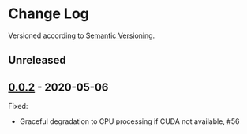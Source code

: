 Change Log
==========
Versioned according to [Semantic Versioning](http://semver.org/).

## Unreleased

## [0.0.2] - 2020-05-06

Fixed:

  * Graceful degradation to CPU processing if CUDA not available, #56

<!-- link-labels -->
[0.0.2]: ../../compare/HEAD...v0.0.2
